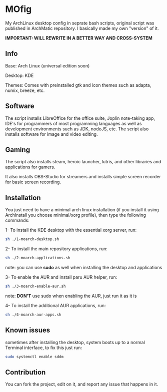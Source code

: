 # MOfig
My ArchLinux desktop config in seprate bash scripts, original script was published in ArchMatic repository. I basically made my own "version" of it.

**IMPORTANT: WILL REWRITE IN A BETTER WAY AND CROSS-SYSTEM**

## Info
Base: Arch Linux (universal edition soon)

Desktop: KDE

Themes: Comes with preinstalled gtk and icon themes such as adapta, numix, breeze, etc.

## Software
 The script installs LibreOffice for the office suite, Joplin note-taking app, IDE's for programmers of most programming languages as well as development environments such as JDK, nodeJS, etc. The script also installs software for image and video editing.

## Gaming
The script also installs steam, heroic launcher, lutris, and other libraries and applications for gamers.

It also installs OBS-Studio for streamers and installs simple screen recorder for basic screen recording.

## Installation
You just need to have a minimal arch linux installation (if you install it using ArchInstall you choose minimal/xorg profile), then type the following commands:

1- To install the KDE desktop with the essential xorg server, run:
```bash
sh ./1-moarch-desktop.sh
```
2- To install the main repository applications, run:
```bash
sh ./2-moarch-applications.sh
```
note: you can use **sudo** as well when installing the desktop and applications

3- To enable the AUR and install paru AUR helper, run:
```bash
sh ./3-moarch-enable-aur.sh
```
note: **DON'T** use sudo when enabling the AUR, just run it as it is

4- To install the additional AUR applications, run:
```bash
sh ./4-moarch-aur-apps.sh
```

## Known issues

sometimes after installing the desktop, system boots up to a normal Terminal interface, to fix this just run:

```bash
sudo systemctl enable sddm
```

## Contribution
You can fork the project, edit on it, and report any issue that happens in it.
